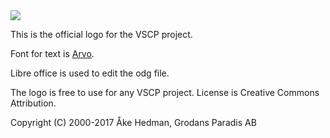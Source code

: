 <img src="https://github.com/grodansparadis/vscp_logo/blob/master/vscp_logo_text_box.png">


This is the official logo for the VSCP project.

Font for text is <a href="https://www.fontsquirrel.com/fonts/arvo">Arvo</a>.

Libre office is used to edit the odg file.

The logo is free to use for any VSCP project. License is Creative Commons Attribution.

Copyright (C) 2000-2017 Åke Hedman, Grodans Paradis AB
